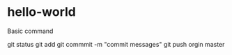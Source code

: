 # hello-world

Basic command

git status 
git add 
git commmit -m "commit messages"
git push orgin master
